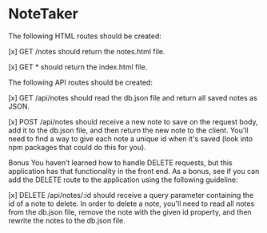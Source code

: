 # NoteTaker

The following HTML routes should be created:

[x] GET /notes should return the notes.html file.

[x] GET * should return the index.html file.

The following API routes should be created:

[x] GET /api/notes should read the db.json file and return all saved notes as JSON.

[x] POST /api/notes should receive a new note to save on the request body, add it to the db.json file, and then return the new note to the client. You'll need to find a way to give each note a unique id when it's saved (look into npm packages that could do this for you).

Bonus
You haven’t learned how to handle DELETE requests, but this application has that functionality in the front end. As a bonus, see if you can add the DELETE route to the application using the following guideline:

[x] DELETE /api/notes/:id should receive a query parameter containing the id of a note to delete. In order to delete a note, you'll need to read all notes from the db.json file, remove the note with the given id property, and then rewrite the notes to the db.json file.